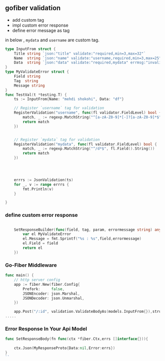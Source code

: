 ## gofiber validation
* add custom tag 
* impl custom error response
* define error message as tag 
  
in below , `mydata` and `username` are custom tag.
```go
type InputFrom struct {
	Title string `json:"title" validate:"required,min=3,max=32"`
	Name  string `json:"name" validate:"username,required,min=3,max=25" errmsg:"invalid username"`
	Data  string `json:"data" validate:"required,mydata" errmsg:"invalid data"`
}
type MyValidateError struct {
	Field string
	Tag  string
	Message string
}
func TestVal(t *testing.T) {
	ts := InputFrom{Name: "mehdi shokohi", Data: "df"}

    // Register `username` tag for validation
	RegisterValidation("username", func(fl validator.FieldLevel) bool {
		match, _ := regexp.MatchString("^[a-zA-Z0-9]*[-]?[a-zA-Z0-9]*$", fl.Field().String())
		return match
	})


    // Register `mydata` tag for validation
	RegisterValidation("mydata", func(fl validator.FieldLevel) bool {
		match, _ := regexp.MatchString("^/d*$", fl.Field().String())
		return match
	})

	


	errrs := JsonValidation(ts)
	for _, v := range errrs {
		fmt.Println(v)
	}

}


```


### define custom error response

```go

	SetResponseBuilder(func(field, tag, param, errormessage string) any {
		var el MyValidateError
		el.Message = fmt.Sprintf("%s : %s",field,errormessage)
		el.Field = field
		return el
	})

```

### Go-Fiber Middleware

```go
func main() {
	// http server config
	app := fiber.New(fiber.Config{
		Prefork:     false,
		JSONEncoder: json.Marshal,
		JSONDecoder: json.Unmarshal,
	})

	app.Post("/:id", validation.ValidateBodyAs(models.InputFrom{}),structureForms)
.....
```
### Error Response In Your Api Model

```go
func SetResponseBody(fn func(ctx *fiber.Ctx,errs []interface{})){
    
    ctx.Json(MyResponseProto{Data:nil,Error:errs})
}
``
